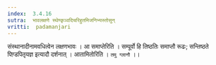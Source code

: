 ```yaml
---
index:  3.4.16
sutra:  भावलक्षणे स्थेण्कृञ्वदिचरिहुतमिजनिभ्यस्तोसुन्
vritti:  padamanjari
---
```


संस्थानादीनामवधित्वेन लक्षणभावः । आ समाप्तेरिति । सम्पूर्वो हि तिष्ठतिः समाप्तौ रूढः; सन्तिष्ठते पिण़्डपितृयज्ञ इत्यादौ दर्शनात् । आतामितोरिति । `तमु ग्लानौ` ।।

